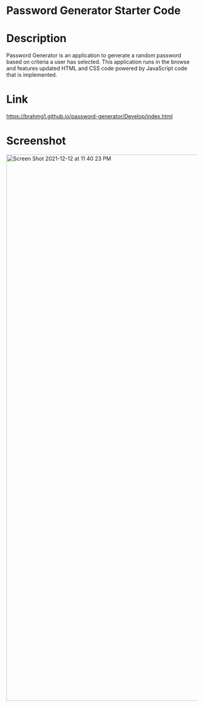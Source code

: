 # Password Generator Starter Code
# Description
Password Generator is an application to generate a random password based on criteria a user has selected. This application runs in the browse and features updated HTML and CSS code powered by JavaScript code that is implemented.
# Link
https://brahmg1.github.io/password-generator/Develop/index.html
# Screenshot
<img width="1434" alt="Screen Shot 2021-12-12 at 11 40 23 PM" src="https://user-images.githubusercontent.com/94041281/145755425-091eca2f-c94e-4f64-8f6f-63fe35242867.png">

